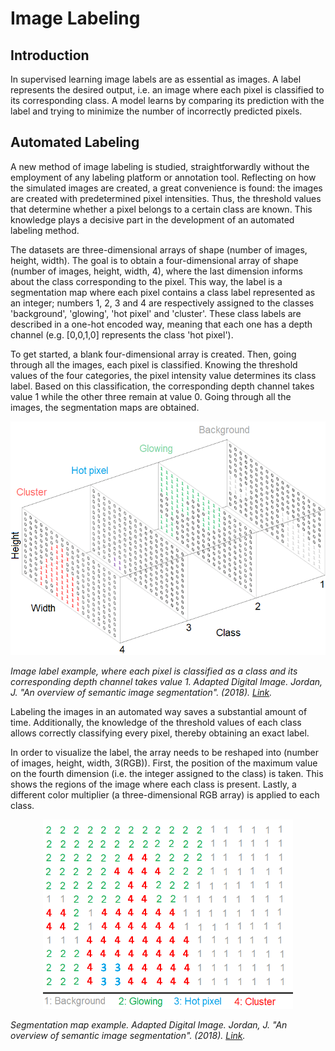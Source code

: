 # Image Labeling

## Introduction

In supervised learning image labels are as essential as images. A label represents the desired output, i.e. an image where each pixel is classified to its corresponding class. A model learns by comparing its prediction with the label and trying to minimize the number of incorrectly predicted pixels.

## Automated Labeling

A new method of image labeling is studied, straightforwardly without the employment of any labeling platform or annotation tool. Reflecting on how the simulated images are created, a great convenience is found: the images are created with predetermined pixel intensities. Thus, the threshold values that determine whether a pixel belongs to a certain class are known. This knowledge plays a decisive part in the development of an automated labeling method. 

The datasets are three-dimensional arrays of shape (number of images, height, width). The goal is to obtain a four-dimensional array of shape (number of images, height, width, 4), where the last dimension informs about the class corresponding to the pixel. This way, the label is a segmentation map where each pixel contains a class label represented as an integer; numbers 1, 2, 3 and 4 are respectively assigned to the classes 'background', 'glowing', 'hot pixel' and 'cluster'. These class labels are described in a one-hot encoded way, meaning that each one has a depth channel (e.g. [0,0,1,0] represents the class 'hot pixel').

To get started, a blank four-dimensional array is created. Then, going through all the images, each pixel is classified. Knowing the threshold values of the four categories, the pixel intensity value determines its class label. Based on this classification, the corresponding depth channel takes value 1 while the other three remain at value 0. Going through all the images, the segmentation maps are obtained.

<p align="center">
<img src="https://github.com/aritzLizoain/CNN-Image-segmentation/blob/master/Images/Example_Images/Image_label_representation.png" width="600"/>
</p>

*Image label example, where each pixel is classified as a class and its corresponding depth channel takes value 1. Adapted Digital Image. Jordan, J. "An overview of semantic image segmentation". (2018). [Link](https://www.jeremyjordan.me/semantic-segmentation).*

Labeling the images in an automated way saves a substantial amount of time. Additionally, the knowledge of the threshold values of each class allows correctly classifying every pixel, thereby obtaining an exact label.

In order to visualize the label, the array needs to be reshaped into (number of images, height, width, 3(RGB)). First, the position of the maximum value on the fourth dimension (i.e. the integer assigned to the class) is taken. This shows the regions of the image where each class is present. Lastly, a different color multiplier (a three-dimensional RGB array) is applied to each class.

<p align="center">
<img src="https://github.com/aritzLizoain/CNN-Image-segmentation/blob/master/Images/Example_Images/Segmentation_map.png" width="400"/>
</p>

*Segmentation map example. Adapted Digital Image. Jordan, J. "An overview of semantic image segmentation". (2018). [Link](https://www.jeremyjordan.me/semantic-segmentation).*
